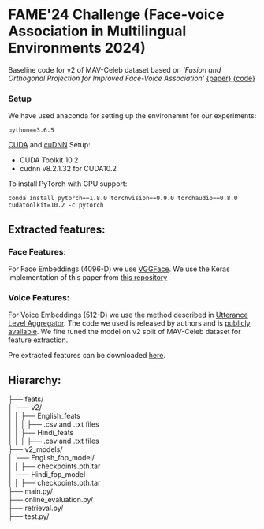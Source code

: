 # FAME'24 Challenge (Face-voice Association in Multilingual Environments 2024)
Baseline code for v2 of MAV-Celeb dataset based on _'Fusion and Orthogonal Projection for Improved Face-Voice Association'_ [{paper}](https://ieeexplore.ieee.org/abstract/document/9747704) [{code}](https://github.com/msaadsaeed/FOP)
### Setup
We have used anaconda for setting up the environemnt for our experiments:
```
python==3.6.5
```
[CUDA](https://developer.nvidia.com/cuda-toolkit-archive) and [cuDNN](https://developer.nvidia.com/rdp/cudnn-archive) Setup:

* CUDA Toolkit 10.2
* cudnn v8.2.1.32 for CUDA10.2

To install PyTorch with GPU support:
```
conda install pytorch==1.8.0 torchvision==0.9.0 torchaudio==0.8.0 cudatoolkit=10.2 -c pytorch
```

## Extracted features:
### Face Features:
For Face Embeddings (4096-D) we use [VGGFace](https://www.robots.ox.ac.uk/~vgg/software/vgg_face/). We use the Keras implementation of this paper from [this repository](https://gist.github.com/EncodeTS/6bbe8cb8bebad7a672f0d872561782d9)
### Voice Features:
For Voice Embeddings (512-D) we use the method described in [Utterance Level Aggregator](https://arxiv.org/abs/1902.10107). The code we used is released by authors and is [publicly available](https://github.com/WeidiXie/VGG-Speaker-Recognition). We fine tuned the model on v2 split of MAV-Celeb dataset for feature extraction.

Pre extracted features can be downloaded [here](https://drive.google.com/drive/folders/1TYxRAMzzn0ZO9pYTXYlhc67YGzvXhMV1?usp=sharing).

## Hierarchy:
├── feats/<br>
│ ├── v2/<br>
│ │ ├── English_feats<br>
│ │ │ ├── .csv and .txt files<br>
│ │ ├── Hindi_feats<br>
│ │ │ ├── .csv and .txt files<br>
├── v2_models/<br>
│ ├── English_fop_model/<br>
│ │ ├── checkpoints.pth.tar<br>
│ ├── Hindi_fop_model<br>
│ │ ├── checkpoints.pth.tar<br>
├── main.py/<br>
├── online_evaluation.py/<br>
├── retrieval.py/<br>
├── test.py/<br>


